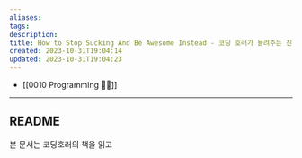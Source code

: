 ```yaml
---
aliases: 
tags: 
description:
title: How to Stop Sucking And Be Awesome Instead - 코딩 호러가 들려주는 진짜 소프트웨어 이야기
created: 2023-10-31T19:04:14
updated: 2023-10-31T19:04:23
---
```

- [[0010 Programming 👩‍💻]]
___
## README

본 문서는  코딩호러의 책을 읽고 